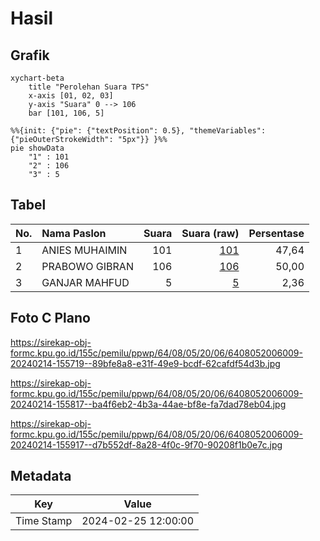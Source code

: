 # Hasil

## Grafik

```mermaid
xychart-beta
    title "Perolehan Suara TPS"
    x-axis [01, 02, 03]
    y-axis "Suara" 0 --> 106
    bar [101, 106, 5]
```

```mermaid
%%{init: {"pie": {"textPosition": 0.5}, "themeVariables": {"pieOuterStrokeWidth": "5px"}} }%%
pie showData
    "1" : 101
    "2" : 106
    "3" : 5
```

## Tabel

| No. | Nama Paslon    | Suara | Suara (raw) | Persentase |
|:--- |:-------------- | -----:| -----------:| ----------:|
| 1   | ANIES MUHAIMIN | 101   | [101][p-1]  | 47,64      |
| 2   | PRABOWO GIBRAN | 106   | [106][p-2]  | 50,00      |
| 3   | GANJAR MAHFUD  | 5     | [5][p-3]    | 2,36       |


[p-1]: https://github.com/gigit-pemilu/pemilu-2024-64-kalimantan-timur/blob/main/pilpres/hitung-suara/sub/64-kalimantan-timur/sub/08-kutai-timur/sub/05-sangkulirang/sub/2006-benua-baru-ilir/sub/009-tps/sub/paslon-1.txt
[p-2]: https://github.com/gigit-pemilu/pemilu-2024-64-kalimantan-timur/blob/main/pilpres/hitung-suara/sub/64-kalimantan-timur/sub/08-kutai-timur/sub/05-sangkulirang/sub/2006-benua-baru-ilir/sub/009-tps/sub/paslon-2.txt
[p-3]: https://github.com/gigit-pemilu/pemilu-2024-64-kalimantan-timur/blob/main/pilpres/hitung-suara/sub/64-kalimantan-timur/sub/08-kutai-timur/sub/05-sangkulirang/sub/2006-benua-baru-ilir/sub/009-tps/sub/paslon-3.txt

## Foto C Plano

https://sirekap-obj-formc.kpu.go.id/155c/pemilu/ppwp/64/08/05/20/06/6408052006009-20240214-155719--89bfe8a8-e31f-49e9-bcdf-62cafdf54d3b.jpg

https://sirekap-obj-formc.kpu.go.id/155c/pemilu/ppwp/64/08/05/20/06/6408052006009-20240214-155817--ba4f6eb2-4b3a-44ae-bf8e-fa7dad78eb04.jpg

https://sirekap-obj-formc.kpu.go.id/155c/pemilu/ppwp/64/08/05/20/06/6408052006009-20240214-155917--d7b552df-8a28-4f0c-9f70-90208f1b0e7c.jpg


## Metadata

| Key        | Value               |
| ---------- | ------------------- |
| Time Stamp | 2024-02-25 12:00:00 |



